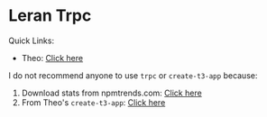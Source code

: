 # Leran Trpc

Quick Links:
- Theo: [Click here](https://youtu.be/uu57PhChTOE)

I do not recommend anyone to use `trpc` or `create-t3-app` because:
1. Download stats from npmtrends.com: [Click here](https://npmtrends.com/trpc)
2. From Theo's `create-t3-app`: [Click here](https://create.t3.gg/en/usage/trpc#how-do-i-call-my-api-externally)
